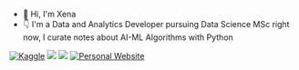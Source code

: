 
- 👋 Hi, I'm Xena 
- 👇 I'm a Data and Analytics Developer pursuing Data Science MSc right now, I curate notes about AI-ML Algorithms with Python

[![Kaggle](https://img.shields.io/badge/Kaggle-035a7d?style=for-the-badge&logo=kaggle&logoColor=white)](https://www.kaggle.com/xenagarage)
[![](https://img.shields.io/badge/Medium-12100E?style=for-the-badge&logo=medium&logoColor=white)](https://medium.com/@xenagarage)
[![](https://img.shields.io/badge/linkedin-%230077B5.svg?&style=for-the-badge&logo=linkedin&logoColor=white)](https://www.linkedin.com/in/senanursahin/?locale=en_US) 
[![Personal Website](https://img.shields.io/badge/personal%20website%20-3A4BE1)](http://xenagarage.github.io/)


